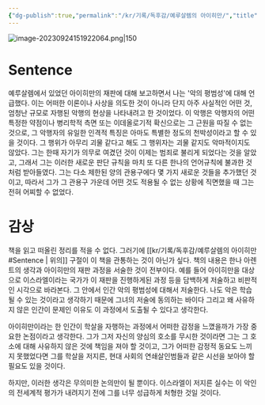 ```yaml
---
{"dg-publish":true,"permalink":"/kr/기록/독후감/예루살렘의 아이히만/","title":"예루살렘의 아이히만 (악의 평범성에 대한 보고서)","tags":["📚Book","악의평범성","한나아렌트"],"created":"2023-05-30 15:18:40","updated":"2023-09-24 15:18:40"}
---
```


![image-20230924151922064.png|150](/img/user/kr/%EA%B8%B0%EB%A1%9D/assets/%EC%98%88%EB%A3%A8%EC%82%B4%EB%A0%98%EC%9D%98%20%EC%95%84%EC%9D%B4%ED%9E%88%EB%A7%8C/image-20230924151922064.png)
# Sentence

예루살렘에서 있었던 아이히만의 재판에 대해 보고하면서 나는 '악의 평범성'에 대해 언급했다. 이는 어떠한 이론이나 사상을 의도한 것이 아니라 단지 아주 사실적인 어떤 것, 엄청난 규모로 자행된 악행의 현상을 나타내려고 한 것이었다. 이 악행은 악행자의 어떤 특정한 약점이나 병리학적 측면 또는 이데올로기적 확신으로는 그 근원을 따질 수 없는 것으로, 그 악행자의 유일한 인격적 특징은 아마도 특별한 정도의 천박성이라고 할 수 있을 것이다. 
그 행위가 아무리 괴물 같다고 해도 그 행위자는 괴물 같지도 악마적이지도 않았다.
그는 한때 자기가 의무로 여겼던 것이 이제는 범죄로 불리게 되었다는 것을 알았고, 그래서 그는 이러한 새로운 판단 규칙을 마치 또 다른 한나의 언어규칙에 불과한 것처럼 받아들였다. 그는 다소 제한된 양의 관용구에다 몇 가지 새로운 것들을 추가했던 것이고, 따라서 그가 그 관용구 가운데 어떤 것도 적용될 수 없는 상황에 직면했을 때 
그는 전혀 어찌할 수 없었다.

# 감상

책을 읽고 떠올린 정리를 적을 수 없다. 그러기에 [[kr/기록/독후감/예루살렘의 아이히만#Sentence \| 위의]] 구절이 이 책을 관통하는 것이 아닌가 싶다. 책의 내용은 한나 아렌트의 생각과 아이히만의 재판 과정을 서술한 것이 전부이다. 예를 들어 아이히만을 대상으로 이스라엘이라는 국가가 이 재판을 진행하게된 과정 등을 담백하게 저술하고 비판적인 시각으로 바라본다. 그 안에서 인간 악의 평범성에 대해서 저술한다. 
나도 악은 학습될 수 있는 것이라고 생각하기 때문에 그녀의 저술에 동의하는 바이다 그리고 왜 사유하지 않은 인간이 문제인 이유도 이 과정에서 도출될 수 있다고 생각한다.

아이히만이라는 한 인간이 학살을 자행하는 과정에서 어떠한 감정을 느꼈을까가 가장 중요한 논점이라고 생각한다. 그가 그저 자신의 양심의 호소를 무시한 것이라면 그는 그 호소에 대해 사유하지 않은 것에 책임을 져야 할 것이고, 그가 어떠한 감정적 동요도 느끼지 못했었다면 그를 학살을 저지른, 현대 사회의 연쇄살인범들과 같은 시선을 보아야 할 필요도 있을 것이다. 

하지만, 이러한 생각은 무의미한 논의만이 될 뿐이다. 이스라엘이 저지른 실수는 이 악인의 전세계적 평가가 내려지기 전에 그를 너무 성급하게 처형한 것일 것이다.

